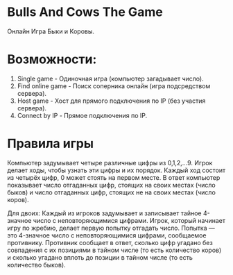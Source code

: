 # Bulls And Cows The Game
Онлайн Игра Быки и Коровы.

# Возможности:
1. Single game - Одиночная игра (компьютер загадывает число).
2. Find online game - Поиск соперника онлайн (игра подсредством сервера).
3. Host game - Хост для прямого подключения по IP (без участия сервера).
4. Connect by IP - Прямое подключения по IP.

# Правила игры
Компьютер задумывает четыре различные цифры из 0,1,2,...9. Игрок делает ходы, чтобы узнать эти цифры и их порядок.
Каждый ход состоит из четырёх цифр, 0 может стоять на первом месте. В ответ компьютер показывает число отгаданных цифр, стоящих на своих местах (число быков) и число отгаданных цифр, стоящих не на своих местах (число коров).
 
Для двоих:
Каждый из игроков задумывает и записывает тайное 4-значное число с неповторяющимися цифрами. Игрок, который начинает игру по жребию, делает первую попытку отгадать число. Попытка — это 4-значное число с неповторяющимися цифрами, сообщаемое противнику. Противник сообщает в ответ, сколько цифр угадано без совпадения с их позициями в тайном числе (то есть количество коров) и сколько угадано вплоть до позиции в тайном числе (то есть количество быков).
